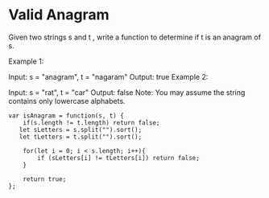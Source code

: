 # Valid Anagram

Given two strings s and t , write a function to determine if t is an anagram of s.

Example 1:

Input: s = "anagram", t = "nagaram"
Output: true
Example 2:

Input: s = "rat", t = "car"
Output: false
Note:
You may assume the string contains only lowercase alphabets.

```
var isAnagram = function(s, t) {
    if(s.length != t.length) return false;
   let sLetters = s.split("").sort();
   let tLetters = t.split("").sort();

    for(let i = 0; i < s.length; i++){
        if (sLetters[i] != tLetters[i]) return false;
    }
  
    return true;
};
```
